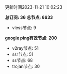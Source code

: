 更新时间2023-11-21 10:02:23

**总订阅: 36**
**总节点: 6633**
- vless节点: 9

**google ping有效节点: 200**
- v2ray节点: 51
- ssr节点: 51
- ss节点: 68
- trojan节点: 30
